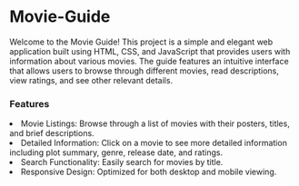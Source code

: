 # Movie-Guide
Welcome to the Movie Guide! This project is a simple and elegant web application built using HTML, CSS, and JavaScript that provides users with information about various movies. The guide features an intuitive interface that allows users to browse through different movies, read descriptions, view ratings, and see other relevant details.</br></hr>
<h3>Features</h3><ul></ul>
<li>Movie Listings: Browse through a list of movies with their posters, titles, and brief descriptions.</li>
<li>Detailed Information: Click on a movie to see more detailed information including plot summary, genre, release date, and ratings.</li>
<li>Search Functionality: Easily search for movies by title.</li>
<li>Responsive Design: Optimized for both desktop and mobile viewing.</li>
</ul>
